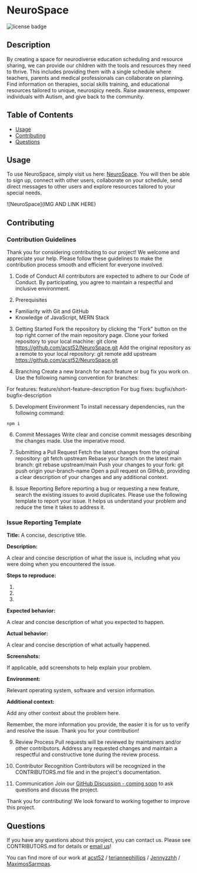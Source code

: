 # NeuroSpace
![license badge](https://img.shields.io/badge/license-MIT-brightgreen)

## Description

By creating a space for neurodiverse education scheduling and resource sharing, we can provide our children with the tools and resources they need to thrive. This includes providing them with a single schedule where teachers, parents and medical professionals can collaborate on planning. Find information on therapies, social skills training, and educational resources tailored to unique, neurospicy needs. Raise awareness, empower individuals with Autism, and give back to the community.

## Table of Contents

* [Usage](#usage)
* [Contributing](#contributing)
* [Questions](#questions)

## Usage

To use NeuroSpace, simply visit us here: [NeuroSpace](https://group-1-project-3.herokuapp.com/). You will then be able to sign up, connect with other users, collaborate on your schedule, send direct messages to other users and explore resources tailored to your special needs.

![NeuroSpace](IMG AND LINK HERE)

## Contributing

### Contribution Guidelines

Thank you for considering contributing to our project! We welcome and appreciate your help. Please follow these guidelines to make the contribution process smooth and efficient for everyone involved.

1. Code of Conduct
All contributors are expected to adhere to our Code of Conduct. By participating, you agree to maintain a respectful and inclusive environment.

2. Prerequisites
- Familiarity with Git and GitHub
- Knowledge of JavaScript, MERN Stack

3. Getting Started
Fork the repository by clicking the "Fork" button on the top right corner of the main repository page.
Clone your forked repository to your local machine: git clone <https://github.com/acst52/NeuroSpace.git>
Add the original repository as a remote to your local repository: git remote add upstream <https://github.com/acst52/NeuroSpace.git>

4. Branching
Create a new branch for each feature or bug fix you work on. Use the following naming convention for branches:

For features: feature/short-feature-description
For bug fixes: bugfix/short-bugfix-description

5. Development Environment
To install necessary dependencies, run the following command:
```
npm i
```

6. Commit Messages
Write clear and concise commit messages describing the changes made. Use the imperative mood.

7. Submitting a Pull Request
Fetch the latest changes from the original repository: git fetch upstream
Rebase your branch on the latest main branch: git rebase upstream/main
Push your changes to your fork: git push origin your-branch-name
Open a pull request on GitHub, providing a clear description of your changes and any additional context.

8. Issue Reporting
Before reporting a bug or requesting a new feature, search the existing issues to avoid duplicates. Please use the following template to report your issue. It helps us understand your problem and reduce the time it takes to address it.

### Issue Reporting Template

**Title:** A concise, descriptive title.

**Description:**

A clear and concise description of what the issue is, including what you were doing when you encountered the issue.

**Steps to reproduce:**

1.
2.
3.

**Expected behavior:**

A clear and concise description of what you expected to happen.

**Actual behavior:**

A clear and concise description of what actually happened.

**Screenshots:**

If applicable, add screenshots to help explain your problem.

**Environment:**

Relevant operating system, software and version information.

**Additional context:**

Add any other context about the problem here.

Remember, the more information you provide, the easier it is for us to verify and resolve the issue. Thank you for your contribution!

9. Review Process
Pull requests will be reviewed by maintainers and/or other contributors. Address any requested changes and maintain a respectful and constructive tone during the review process.

10. Contributor Recognition
Contributors will be recognized in the CONTRIBUTORS.md file and in the project's documentation.

11. Communication
Join our [GitHub Discussion - coming soon]() to ask questions and discuss the project.

Thank you for contributing! We look forward to working together to improve this project.

## Questions

If you have any questions about this project, you can contact us. Please see CONTRIBUTORS.md for details or [email us](mailto:acst52@gmail.com)!

You can find more of our work at [acst52](https://github.com/acst52/) / [teriannephillips](https://github.com/teriannephillips) / [Jennyzzhh](https://github.com/Jennyzzhh) / [MaximosSarmpas](https://github.com/MaximosSarmpas).
